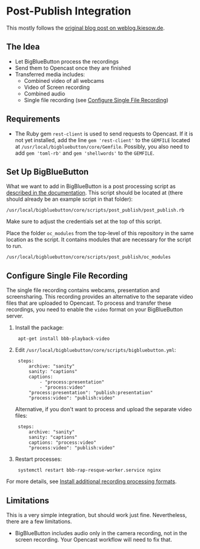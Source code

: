 Post-Publish Integration
========================

This mostly follows the [original blog post on weblog.lkiesow.de](https://weblog.lkiesow.de/20200318-integrate-bigbluebutton-opencast/).

The Idea
--------

- Let BigBlueButton process the recordings
- Send them to Opencast once they are finished
- Transferred media includes:
    - Combined video of all webcams
    - Video of Screen recording
    - Combined audio
    - Single file recording (see [Configure Single File Recording](#configure-single-file-recording))

Requirements
------------

- The Ruby gem `rest-client` is used to send requests to Opencast.
If it is not yet installed, add the line `gem 'rest-client'` to the `GEMFILE` located at `/usr/local/bigbluebutton/core/Gemfile`. Possibly, you also need to add `gem 'toml-rb'` and `gem 'shellwords'` to the `GEMFILE`.

Set Up BigBlueButton
----------------------

What we want to add in BigBlueButton is a post processing script as [described in the documentation](https://docs.bigbluebutton.org/dev/recording.html#writing-post-scripts).
This script should be located at (there should already be an example script in that folder):

    /usr/local/bigbluebutton/core/scripts/post_publish/post_publish.rb

Make sure to adjust the credentials set at the top of this script.

Place the folder `oc_modules` from the top-level of this repository in the same location as the script. It contains
modules that are necessary for the script to run.

    /usr/local/bigbluebutton/core/scripts/post_publish/oc_modules

Configure Single File Recording
-------------------------------

The single file recording contains webcams, presentation and screensharing. This recording provides an alternative to the separate video files that are uploaded to Opencast. To process and transfer these recordings, you need to enable the `video` format on your BigBlueButton server.

1. Install the package:

        apt-get install bbb-playback-video

2. Edit `/usr/local/bigbluebutton/core/scripts/bigbluebutton.yml`:

        steps:
            archive: "sanity"
            sanity: "captions"
            captions:
                - "process:presentation"
                - "process:video"
            "process:presentation": "publish:presentation"
            "process:video": "publish:video"

    Alternative, if you don't want to process and upload the separate video files:

        steps:
            archive: "sanity"
            sanity: "captions"
            captions: "process:video"
            "process:video": "publish:video"

3. Restart processes:

        systemctl restart bbb-rap-resque-worker.service nginx

For more details, see [Install additional recording processing formats](https://docs.bigbluebutton.org/2.6/administration/customize#install-additional-recording-processing-formats).

Limitations
-----------

This is a very simple integration, but should work just fine.
Nevertheless, there are a few limitations.

- BigBlueButton includes audio only in the camera recording, not in the screen recording.
  Your Opencast workflow will need to fix that.
